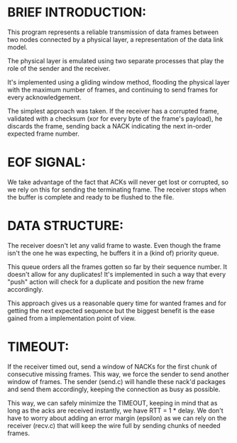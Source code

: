 # BRIEF INTRODUCTION:
This program represents a reliable transmission of
data frames between two nodes connected by a physical layer,
a representation of the data link model.

The physical layer is emulated using two separate processes
that play the role of the sender and the receiver.

It's implemented using a gliding window method, flooding
the physical layer with the maximum number of frames, and
continuing to send frames for every acknowledgement.

The simplest approach was taken. If the receiver has
a corrupted frame, validated with a checksum (xor for every
byte of the frame's payload), he discards the frame, sending
back a NACK indicating the next in-order expected frame number.

# EOF SIGNAL:
We take advantage of the fact that ACKs will never get
lost or corrupted, so we rely on this for sending the terminating
frame. The receiver stops when the buffer is complete and ready
to be flushed to the file.

# DATA STRUCTURE:
The receiver doesn't let any valid frame to waste. Even though
the frame isn't the one he was expecting, he buffers it in a 
(kind of) priority queue.

This queue orders all the frames gotten so far by their
sequence number. It doesn't allow for any duplicates! It's
implemented in such a way that every "push" action will check
for a duplicate and position the new frame accordingly.

This approach gives us a reasonable query time for wanted
frames and for getting the next expected sequence but the biggest
benefit is the ease gained from a implementation point of view.

# TIMEOUT:
If the receiver timed out, send a window of NACKs
for the first chunk of consecutive missing
frames. This way, we force the sender to send
another window of frames. The sender (send.c) will handle these
nack'd packages and send them accordingly, keeping
the connection as busy as possible.

This way, we can safely minimize the TIMEOUT, keeping
in mind that as long as the acks are received instantly,
we have RTT = 1 * delay. We don't have to worry about adding
an error margin (epsilon) as we can rely on the receiver (recv.c)
that will keep the wire full by sending chunks of needed frames.
